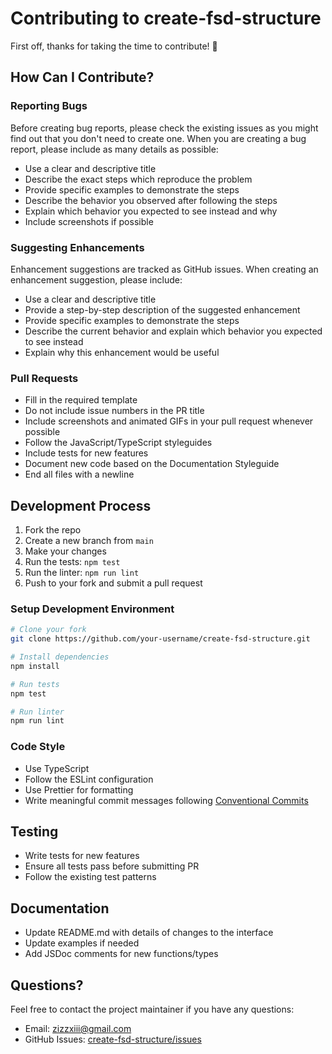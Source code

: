 # Contributing to create-fsd-structure

First off, thanks for taking the time to contribute! 🎉

## How Can I Contribute?

### Reporting Bugs

Before creating bug reports, please check the existing issues as you might find out that you don't need to create one. When you are creating a bug report, please include as many details as possible:

* Use a clear and descriptive title
* Describe the exact steps which reproduce the problem
* Provide specific examples to demonstrate the steps
* Describe the behavior you observed after following the steps
* Explain which behavior you expected to see instead and why
* Include screenshots if possible

### Suggesting Enhancements

Enhancement suggestions are tracked as GitHub issues. When creating an enhancement suggestion, please include:

* Use a clear and descriptive title
* Provide a step-by-step description of the suggested enhancement
* Provide specific examples to demonstrate the steps
* Describe the current behavior and explain which behavior you expected to see instead
* Explain why this enhancement would be useful

### Pull Requests

* Fill in the required template
* Do not include issue numbers in the PR title
* Include screenshots and animated GIFs in your pull request whenever possible
* Follow the JavaScript/TypeScript styleguides
* Include tests for new features
* Document new code based on the Documentation Styleguide
* End all files with a newline

## Development Process

1. Fork the repo
2. Create a new branch from `main`
3. Make your changes
4. Run the tests: `npm test`
5. Run the linter: `npm run lint`
6. Push to your fork and submit a pull request

### Setup Development Environment

```bash
# Clone your fork
git clone https://github.com/your-username/create-fsd-structure.git

# Install dependencies
npm install

# Run tests
npm test

# Run linter
npm run lint
```

### Code Style

* Use TypeScript
* Follow the ESLint configuration
* Use Prettier for formatting
* Write meaningful commit messages following [Conventional Commits](https://www.conventionalcommits.org/)

## Testing

* Write tests for new features
* Ensure all tests pass before submitting PR
* Follow the existing test patterns

## Documentation

* Update README.md with details of changes to the interface
* Update examples if needed
* Add JSDoc comments for new functions/types

## Questions?

Feel free to contact the project maintainer if you have any questions:
* Email: zizzxiii@gmail.com
* GitHub Issues: [create-fsd-structure/issues](https://github.com/ZizzX/create-fsd/issues)
